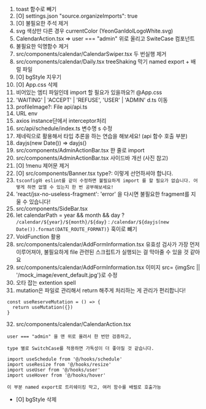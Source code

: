 1. toast 함수로 빼기
2. [O] settings.json "source.organizeImports": true
3. [O] 불필요한 주석 제거
4. svg 색상만 다른 경우 currentColor (YeonGanIdolLogoWhite.svg)
5. CalendarAction.tsx => user === "admin" 위로 올리고 SwiteCase 컴포넌트
6. 불필요한 익명함수 제거
7. src/components/calendar/CalendarSwiper.tsx 두 번실행 제거
8. src/components/calendar/Daily.tsx treeShaking 막기 named export + 배럴 파일
9. [O] bgStyle 지우기
10. [O] App.css 삭제
11. 비어있는 엠티 파일인데 import 할 필요가 있을까요?! @App.css
12. 'WAITING' | 'ACCEPT' | 'REFUSE', 'USER' | 'ADMIN' d.ts 이동
13. profileImage?: File api/api.ts
14. URL env
15. axios instance단에서 interceptor처리
16. src/api/schedule/index.ts 변수명 s 수정
17. 제네릭으로 활용해서 타입 추론을 하는 연습을 해보세요! (api 함수 호출 부분)
18. dayjs(new Date()) => dayjs()
19. src/components/AdminActionBar.tsx 한 줄로 import
20. src/components/AdminActionBar.tsx 사이드바 개선 (사진 참고)
21. [O] !menu 제어문 제거
22. [O] src/components/Banner.tsx type?: 이렇게 선언하셔야 합니다.
23. `tsconfig와 eslint를 같이 수정하면 불필요하게 import 를 할 필요가 없습니다.
어떻게 하면 없앨 수 있는지 한 번 공부해보세요!`
24. 'react/jsx-no-useless-fragment': 'error' 을 다시면 불필요한 fragment를 지울 수 있습니다!
25. src/components/SideBar.tsx
26. let calendarPath =
    year && month && day
    ? `/calendar/${year}/${month}/${day}`
    : `/calendar/${dayjs(new Date()).format(DATE_ROUTE_FORMAT)}` 훅이로 뺴기
27. VoidFunction 활용
28. src/components/calendar/AddFormInformation.tsx 유효성 검사가 가장 먼저 이루어져야, 불필요하게 file 관련된 스크립트가 실행되는 걸 막아줄 수 있을 것 같아요
29. src/components/calendar/AddFormInformation.tsx 이미지 src= {imgSrc || '/mock_image/event_default.jpg'}로 수정
30. 오타 잡는 extention spell
31. mutation은 파일로 관리해서 return 해주게 처리하는 게 관리가 편리합니다!

```
const useReserveMutation = () => {
  return useMutation({})
}
```

32. src/components/calendar/CalendarAction.tsx

```
user === "admin" 을 맨 위로 올려서 한 번만 검증하고,

type 별로 SwitchCase를 적용하면 가독성이 더 좋아질 것 같습니다.
```

```
import useSchedule from '@/hooks/schedule'
import useResize from '@/hooks/resize'
import useUser from '@/hooks/user'
import useHover from '@/hooks/hover'

이 부분 named export로 트리쉐이킹 막고, 여러 함수를 배럴로 호출가능
```

- [O] bgStyle 삭제
